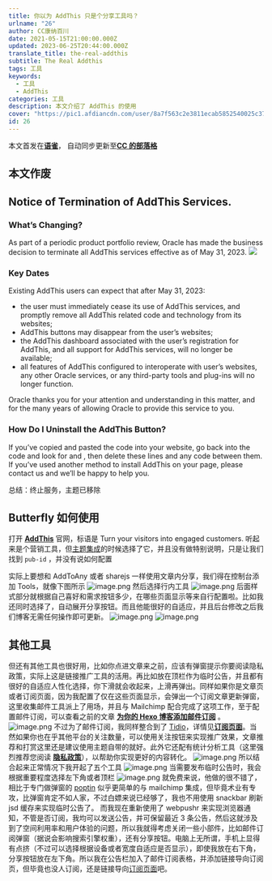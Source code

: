 ```yaml
---
title: 你以为 AddThis 只是个分享工具吗？
urlname: "26"
author: CC康纳百川
date: 2021-05-15T21:00:00.000Z
updated: 2023-06-25T20:44:00.000Z
translate_title: the-real-addthis
subtitle: The Real Addthis
tags: 工具
keywords:
  - 工具
  - AddThis
categories: 工具
description: 本文介绍了 AddThis 的使用
cover: "https://pic1.afdiancdn.com/user/8a7f563c2e3811ecab5852540025c377/common/bbf0970587cfd0f4a654efda9c375844_w1920_h1080_s216.jpg"
id: 26
---
```


本文首发在[**语雀**](https://www.yuque.com/ccknbc/blog/26/)，
自动同步更新至[**CC 的部落格**](https://blog.ccknbc.cc/the-real-addthis/)

## 本文作废

## Notice of Termination of AddThis Services.

### **What’s Changing?**

As part of a periodic product portfolio review, Oracle has made the business decision to terminate all AddThis services effective as of May 31, 2023.
![](https://cdn.nlark.com/yuque/0/2023/svg/8391407/1687697102686-a8f7d67f-e0d7-4a91-8f75-7328ced3de35.svg#clientId=ue2da133d-1f48-4&from=paste&id=u9b6a40f1&originHeight=150&originWidth=200&originalType=url&ratio=1.25&rotation=0&showTitle=false&status=done&style=none&taskId=u56108136-5207-40b8-a18a-a242b3b1260&title=)

### **Key Dates**

Existing AddThis users can expect that after May 31, 2023:

- the user must immediately cease its use of AddThis services, and promptly remove all AddThis related code and technology from its websites;
- AddThis buttons may disappear from the user’s websites;
- the AddThis dashboard associated with the user’s registration for AddThis, and all support for AddThis services, will no longer be available;
- all features of AddThis configured to interoperate with user’s websites, any other Oracle services, or any third-party tools and plug-ins will no longer function.

Oracle thanks you for your attention and understanding in this matter, and for the many years of allowing Oracle to provide this service to you.

### **How Do I Uninstall the AddThis Button?**

If you’ve copied and pasted the code into your website, go back into the code and look for <!-- ADDTHIS BUTTON BEGIN --> and <!-- ADDTHIS BUTTON END -->, then delete these lines and any code between them. If you’ve used another method to install AddThis on your page, please contact us and we’ll be happy to help you.

总结：终止服务，主题已移除

## Butterfly 如何使用

打开 [**AddThis**](https://www.addthis.com/) 官网，标语是 Turn your visitors into engaged customers. 听起来是个营销工具，但[主题集成](https://butterfly.js.org/posts/ceeb73f/#分享)的时候选择了它，并且没有做特别说明，只是让我们找到 `pub-id` ，并没有说如何配置

实际上要想和 AddToAny 或者 sharejs 一样使用文章内分享，我们得在控制台添加 Tools，就像下图所示
![image.png](https://cdn.nlark.com/yuque/0/2021/png/8391407/1621142780727-b0ba0833-f60e-4a95-bb23-2875dd54c3c2.png#averageHue=%23f4f3f3&height=719&id=ue75333d4&originHeight=719&originWidth=1036&originalType=binary&ratio=1&rotation=0&showTitle=false&size=69605&status=done&style=none&title=&width=1036)
然后选择行内工具
![image.png](https://cdn.nlark.com/yuque/0/2021/png/8391407/1621142848618-8ff7ab42-7118-4161-9da3-77319203967a.png#averageHue=%23c9c7c7&height=808&id=udf8793a9&originHeight=808&originWidth=1269&originalType=binary&ratio=1&rotation=0&showTitle=false&size=54618&status=done&style=none&title=&width=1269)
后面样式部分就根据自己喜好和需求按钮多少，在哪些页面显示等来自行配置啦。比如我还同时选择了，自动展开分享按钮。而且他能很好的自适应，并且后台修改之后我们博客无需任何操作即可更新。
![image.png](https://cdn.nlark.com/yuque/0/2021/png/8391407/1621143046263-9f6aafa6-32f0-4ff6-85e4-be1b7e375617.png#averageHue=%23ff6b57&height=56&id=uc42770eb&originHeight=56&originWidth=1020&originalType=binary&ratio=1&rotation=0&showTitle=false&size=9002&status=done&style=none&title=&width=1020)
![image.png](https://cdn.nlark.com/yuque/0/2021/png/8391407/1621143097471-85b42c6c-3561-4348-a164-f312328a598c.png#averageHue=%23f7f2f1&height=60&id=u37bce032&originHeight=60&originWidth=457&originalType=binary&ratio=1&rotation=0&showTitle=false&size=5342&status=done&style=none&title=&width=457)

## 其他工具

但还有其他工具也很好用，比如你点进文章来之前，应该有弹窗提示你要阅读隐私政策，实际上这是链接推广工具的活用。再比如放在顶栏作为临时公告，并且都有很好的自适应人性化选择，你下滑就会收起来，上滑再弹出。同样如果你是文章页或者订阅页面，因为我配置了仅在这些页面显示，会弹出一个订阅文章更新弹窗，这里收集邮件工具派上了用场，并且与 Mailchimp 配合完成了这项工作，至于配置邮件订阅，可以查看之前的文章 [**为你的 Hexo 博客添加邮件订阅**](/posts/add-email-subscription-to-your-hexo-blog/) 。
![image.png](https://cdn.nlark.com/yuque/0/2021/png/8391407/1621144135285-b67842b1-b8c9-47a5-bf51-5bbe3e4953d5.png#averageHue=%23373737&height=780&id=u06f3186e&originHeight=780&originWidth=422&originalType=binary&ratio=1&rotation=0&showTitle=false&size=36857&status=done&style=none&title=&width=422)
不过为了邮件订阅，我同样整合到了 [Tidio](https://www.tidio.com/)，详情见[**订阅页面**](/sub)。当然如果你也在乎其他平台的关注数量，可以使用关注按钮来实现推广效果，文章推荐和打赏这里还是建议使用主题自带的就好。此外它还配有统计分析工具（这里强烈推荐您阅读 [**隐私政策**](/privacy-policy)），以帮助你实现更好的内容转化。
![image.png](https://cdn.nlark.com/yuque/0/2021/png/8391407/1621143646876-ecadedf5-be33-4048-a8b9-a1591f3e8fe2.png#averageHue=%23fcfbfb&height=3898&id=ufa0dc4e3&originHeight=3898&originWidth=1584&originalType=binary&ratio=1&rotation=0&showTitle=false&size=279916&status=done&style=none&title=&width=1584)
所以结合起来正常情况下我开起了五个工具
![image.png](https://cdn.nlark.com/yuque/0/2021/png/8391407/1621144000308-6da07ca0-5aad-421f-a711-ac1d00aeefd7.png#averageHue=%23fafafa&height=1004&id=uf5bf2d57&originHeight=1004&originWidth=1579&originalType=binary&ratio=1&rotation=0&showTitle=false&size=83395&status=done&style=none&title=&width=1579)
当需要发布临时公告时，我会根据重要程度选择左下角或者顶栏
![image.png](https://cdn.nlark.com/yuque/0/2021/png/8391407/1621144072301-650ffe7c-8331-4bc4-ab8e-a8870f62dce1.png#averageHue=%23fbfbfb&height=405&id=uca0d9fc5&originHeight=405&originWidth=1583&originalType=binary&ratio=1&rotation=0&showTitle=false&size=32828&status=done&style=none&title=&width=1583)
就免费来说，他做的很不错了，相比于专门做弹窗的 [poptin](https://www.poptin.com/blog/zh/create-mailchimp-pop-ups-grow-email-list/) 似乎更简单的与 mailchimp 集成，但毕竟术业有专攻，比弹窗肯定不如人家，不过白嫖来说已经够了，我也不用使用 snackbar 刷新 jsd 缓存来实现临时公告了。
而我现在重新使用了 webpushr 来实现浏览器通知，不管是否订阅，我均可以发送公告，并可保留最近 3 条公告，然后这就涉及到了空间利用率和用户体验的问题，所以我就得考虑关闭一些小部件，比如邮件订阅弹窗（据说会影响搜索引擎权重），还有分享按钮。电脑上无所谓，手机上显得有点挤（不过可以选择根据设备或者宽度自适应是否显示），即使我放在右下角，分享按钮放在左下角。所以我在公告栏加入了邮件订阅表格，并添加链接导向订阅页，但毕竟也没人订阅，还是链接导向[订阅页面](/sub)吧。

